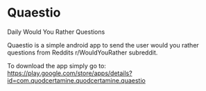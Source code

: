 # Quaestio
Daily Would You Rather Questions

Quaestio is a simple android app to send the user would you rather questions from Reddits r/WouldYouRather subreddit.

To download the app simply go to: https://play.google.com/store/apps/details?id=com.quodcertamine.quodcertamine.quaestio
